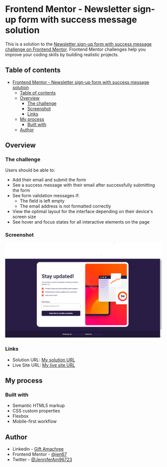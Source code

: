 # Frontend Mentor - Newsletter sign-up form with success message solution

This is a solution to the [Newsletter sign-up form with success message challenge on Frontend Mentor](https://www.frontendmentor.io/challenges/newsletter-signup-form-with-success-message-3FC1AZbNrv). Frontend Mentor challenges help you improve your coding skills by building realistic projects.

## Table of contents

- [Frontend Mentor - Newsletter sign-up form with success message solution](#frontend-mentor---newsletter-sign-up-form-with-success-message-solution)
  - [Table of contents](#table-of-contents)
  - [Overview](#overview)
    - [The challenge](#the-challenge)
    - [Screenshot](#screenshot)
    - [Links](#links)
  - [My process](#my-process)
    - [Built with](#built-with)
  - [Author](#author)

## Overview

### The challenge

Users should be able to:

- Add their email and submit the form
- See a success message with their email after successfully submitting the form
- See form validation messages if:
  - The field is left empty
  - The email address is not formatted correctly
- View the optimal layout for the interface depending on their device's screen size
- See hover and focus states for all interactive elements on the page

### Screenshot

![My Desktop View](./design/My%20desktop%20view.png)

### Links

- Solution URL: [My solution URL](https://github.com/jen67/Frontendmentor-challenges2/tree/main/newsletter-sign-up-with-success-message-main)
- Live Site URL: [My live site URL](https://jen67.github.io/Frontendmentor-challenges2/newsletter-sign-up-with-success-message-main)

## My process

### Built with

- Semantic HTML5 markup
- CSS custom properties
- Flexbox
- Mobile-first workflow

## Author

- Linkedin - [Gift Amachree](https://www.linkedin.com/in/gift-amachree-8a523623b/)
- Frontend Mentor - [@jen67](https://www.frontendmentor.io/profile/jen67)
- Twitter - [@JenniferAm96723](https://www.twitter.com/JenniferAm96723)
